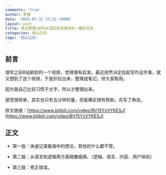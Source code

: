 ```yaml
---
comments: 'true'
author: 梦貘
date: '2025-07-31 23:22 +0800'
layout: post
title: 笔记整理|如何从混乱的思绪写出一篇好论文
categories: 他山之石
tags: '他山之石'
---
```

## 前言

很早之前B站刷到的一个视频，觉得很有启发。最近突然决定捡起写作这件事，就又想到了这个视频，于是扒拉出来，整理成笔记，供大家取用。

因为我自己比较习惯于文字，所以才整理出来。

感觉很简单，其实也只有五分钟的量，但是确实很有帮助，先写了再说。

原文链接：[https://www.bilibili.com/video/BV15YzVYKESJ](https://www.bilibili.com/video/BV15YzVYKESJ)

## 正文

- 第一版：快速记录脑海中的想法，其他的什么都不管。

- 第二版：从语言和逻辑两方面精雕细琢。（逻辑、语言、内容、用户体验）

- 第三版：修正错误。
